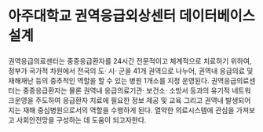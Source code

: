 # 아주대학교 권역응급외상센터 데이터베이스 설계

###
권역응급의료센터는 중증응급환자를 24시간 전문적이고 체계적으로 치료하기 위하여, 정부가 국가적 차원에서 전국의 도· 시· 군을 41개 권역으로 나누어, 권역내 응급의료 및 재해재난 등의 중추적인 역할을 할 수 있는 병원 1개소를 지정 운영된다.
권역응급의료센터는 중증응급환자는 물론 권역내 응급의료기관· 보건소· 소방서 등과의 유기적 네트워크운영을 주도하여 응급환자 치료에 필요한 정보 제공 및 교육 그리고 권역내 발생되어지는 재해 중심병원으로서의 역할을 수행하게 된다. 열약한 의료시스템에 관심을 가져보고 사회안전망을 구성하는 데 도움이 되고자한다.
###

